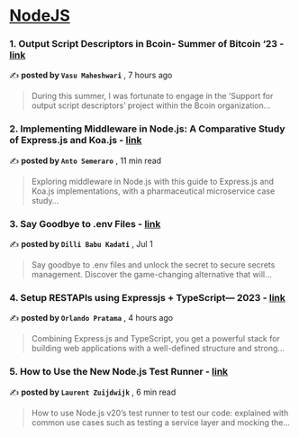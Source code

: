 
<h1><a href=https://medium.com/tag/nodejs/recommended target="_blank" rel="noopener noreferrer">NodeJS</a></h1>
<h3>1. Output Script Descriptors in Bcoin- Summer of Bitcoin ‘23 - <a href=https://medium.com/@Vasu08/output-script-descriptors-in-bcoin-sumer-of-bitcoin-23-906885dd9ec5?source=tag_recommended_feed---------0-84----------nodejs----------eeef862c_b291_462c_bb9a_9efbbf4c7390------- target="_blank" rel="noopener noreferrer">link</a></h3>

✍️ **posted by `Vasu Maheshwari`** <date> , 7 hours ago</date>

<blockquote>During this summer, I was fortunate to engage in the ‘Support for output script descriptors’ project within the Bcoin organization…</blockquote>

<h3>2. Implementing Middleware in Node.js: A Comparative Study of Express.js and Koa.js - <a href=https://medium.com/bitsrc/implementing-middleware-in-node-js-a-comparative-study-of-express-js-and-koa-js-a93f2ebd867c?source=tag_recommended_feed---------1-107----------nodejs----------eeef862c_b291_462c_bb9a_9efbbf4c7390------- target="_blank" rel="noopener noreferrer">link</a></h3>

✍️ **posted by `Anto Semeraro`** <date> , 11 min read</date>

<blockquote>Exploring middleware in Node.js with this guide to Express.js and Koa.js implementations, with a pharmaceutical microservice case study…</blockquote>

<h3>3. Say Goodbye to .env Files - <a href=https://medium.com/towardsdev/say-goodbye-to-env-files-14f4a0a11de6?source=tag_recommended_feed---------2-85----------nodejs----------eeef862c_b291_462c_bb9a_9efbbf4c7390------- target="_blank" rel="noopener noreferrer">link</a></h3>

✍️ **posted by `Dilli Babu Kadati`** <date> , Jul 1</date>

<blockquote>Say goodbye to .env files and unlock the secret to secure secrets management. Discover the game-changing alternative that will…</blockquote>

<h3>4. Setup RESTAPIs using Expressjs + TypeScript— 2023 - <a href=https://medium.com/@nandotmbn/setup-restapis-using-expressjs-typescript-2023-ce2fb6370af3?source=tag_recommended_feed---------3-84----------nodejs----------eeef862c_b291_462c_bb9a_9efbbf4c7390------- target="_blank" rel="noopener noreferrer">link</a></h3>

✍️ **posted by `Orlando Pratama`** <date> , 4 hours ago</date>

<blockquote>Combining Express.js and TypeScript, you get a powerful stack for building web applications with a well-defined structure and strong…</blockquote>

<h3>5. How to Use the New Node.js Test Runner - <a href=https://medium.com/bitsrc/how-to-use-the-new-node-js-test-runner-3a347289732?source=tag_recommended_feed---------4-107----------nodejs----------eeef862c_b291_462c_bb9a_9efbbf4c7390------- target="_blank" rel="noopener noreferrer">link</a></h3>

✍️ **posted by `Laurent Zuijdwijk`** <date> , 6 min read</date>

<blockquote>How to use Node.js v20’s test runner to test our code: explained with common use cases such as testing a service layer and mocking the…</blockquote>

